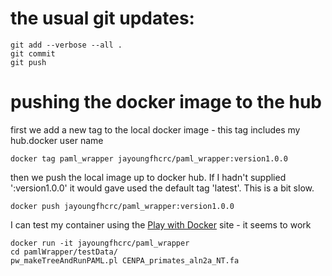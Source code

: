 # the usual git updates:
```
git add --verbose --all .
git commit
git push
```

# pushing the docker image to the hub

first we add a new tag to the local docker image - this tag includes my hub.docker user name
```
docker tag paml_wrapper jayoungfhcrc/paml_wrapper:version1.0.0
```
then we push the local image up to docker hub. If I hadn't supplied ':version1.0.0' it would gave used the default tag 'latest'. This is a bit slow.
```
docker push jayoungfhcrc/paml_wrapper:version1.0.0
```

I can test my container using the [Play with Docker](https://labs.play-with-docker.com) site - it seems to work
```
docker run -it jayoungfhcrc/paml_wrapper
cd pamlWrapper/testData/
pw_makeTreeAndRunPAML.pl CENPA_primates_aln2a_NT.fa
```
